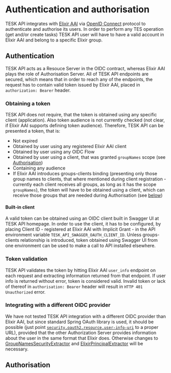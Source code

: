 # Authentication and authorisation

TESK API integrates with [Elixir AAI](https://www.elixir-europe.org/services/compute/aai) via [OpenID Connect](http://openid.net/connect/) protocol to authenticate and authorise its users. In order to perform any TES operation (get and/or create tasks) TESK API user will have to have a valid account in Elixir AAI and belong to a specific Elixir group.

## Authentication
TESK API acts as a Resouce Server in the OIDC contract, whereas Elixir AAI plays the role of Authorisation Server. All of TESK API endpoints are secured, which means that in order to reach any of the endpoints, the request has to contain valid token issued by Elixir AAI, placed in `authorization: Bearer` header. 

### Obtaining a token
TESK API does not require, that the token is obtained using any specific client (application). Also token audience is not currently checked (not clear, if Elixir AAI supports defining token audience). Therefore, TESK API can be presented a token, that is:
* Not expired
* Obtained by user using any registered Elixir AAI client
* Obtained by user using any OIDC Flow
* Obtained by user using a client, that was granted `groupNames` scope (see [Authorisation](#authorisation))
* Containing any audience
* If Elixir AAI introduces groups-clients binding (presenting only those group names to clients, that where mentioned during client registration - currently each client receives all groups, as long as it has the scope `groupNames`), the token will have to be obtained using a client, which can receive those groups that are needed during Authorisation (see [below](#Authorisation))

#### Built-in client
A valid token can be obtained using an OIDC client built in Swagger UI at TESK API homepage. In order to use the client, it has to be configured, by placing Client ID - registered at Elixir AAI with Implicit Grant - in the API environment variable `TESK_API_SWAGGER_OAUTH_CLIENT_ID`. Unless groups-clients relationship is introduced, token obtained using Swagger UI from one environment can be used to make a call to API installed elsewhere.   

### Token validation
TESK API validates the token by hitting Elixir AAI `user_info` endpoint on each request and extracting information returned from that endpoint. If user info is returned without error, token is considered valid. Invalid token or lack of thereof in `authorisation: Bearer` header will result in `HTTP 401 Unauthorized` error. 

### Integrating with a different OIDC provider
We have not tested TESK API integration with a different OIDC provider than Elixir AAI, but since standard Spring OAuth library is used, it should be possible (just point [`security.oauth2.resource.user-info-uri`](#application.properties) to a proper URL), provided that the other Authorization Server provides information about the user in the same format that Elixir does. Otherwise changes to [GroupNamesSecurityExtractor](GroupNamesSecurityExtractor.java) and [ElixirPrincipalExtractor](ElixirPrincipalExtractor.java) will be necessary.

## Authorisation



